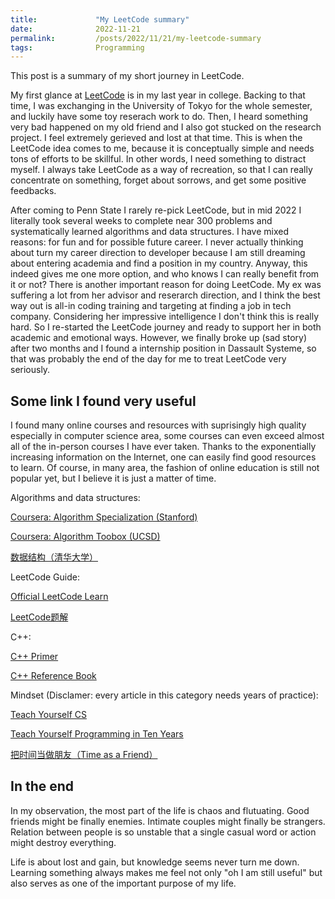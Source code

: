 ```yaml
---
title:             "My LeetCode summary"
date:              2022-11-21
permalink:         /posts/2022/11/21/my-leetcode-summary
tags:              Programming
---
```


This post is a summary of my short journey in LeetCode.

My first glance at [LeetCode](https://leetcode.com/problemset/all/) is in my last year in college. Backing to that time, I was exchanging in the University of Tokyo for the whole semester, and luckily have some toy reserach work to do. Then, I heard something very bad happened on my old friend and I also got stucked on the research project. I feel extremely gerieved and lost at that time. This is when the LeetCode idea comes to me, because it is conceptually simple and needs tons of efforts to be skillful. In other words, I need something to distract myself. I always take LeetCode as a way of recreation, so that I can really concentrate on something, forget about sorrows, and get some positive feedbacks.

After coming to Penn State I rarely re-pick LeetCode, but in mid 2022 I literally took several weeks to complete near 300 problems and systematically learned algorithms and data structures. I have mixed reasons: for fun and for possible future career. I never actually thinking about turn my career direction to developer because I am still dreaming about entering academia and find a position in my country. Anyway, this indeed gives me one more option, and who knows I can really benefit from it or not? There is another important reason for doing LeetCode. My ex was suffering a lot from her advisor and reserarch direction, and I think the best way out is all-in coding training and targeting at finding a job in tech company. Considering her impressive intelligence I don't think this is really hard. So I re-started the LeetCode journey and ready to support her in both academic and emotional ways. However, we finally broke up (sad story) after two months and I found a internship position in Dassault Systeme, so that was probably the end of the day for me to treat LeetCode very seriously.

## Some link I found very useful

I found many online courses and resources with suprisingly high quality especially in computer science area, some courses can even exceed almost all of the in-person courses I have ever taken. Thanks to the exponentially increasing information on the Internet, one can easily find good resources to learn. Of course, in many area, the fashion of online education is still not popular yet, but I believe it is just a matter of time.

Algorithms and data structures:

[Coursera: Algorithm Specialization (Stanford)](https://www.coursera.org/learn/algorithms-divide-conquer/home/week/1)

[Coursera: Algorithm Toobox (UCSD)](https://www.coursera.org/learn/algorithmic-toolbox)

[数据结构（清华大学）](https://dsa.cs.tsinghua.edu.cn/~deng/ds/dsacpp/)


LeetCode Guide:

[Official LeetCode Learn](https://leetcode.com/explore/learn)

[LeetCode题解](https://github.com/CyC2018/CS-Notes/blob/master/notes/Leetcode%20%E9%A2%98%E8%A7%A3%20-%20%E7%9B%AE%E5%BD%95.md)


C++:

[C++ Primer](https://zhjwpku.com/assets/pdf/books/C++.Primer.5th.Edition_2013.pdf)

[C++ Reference Book](https://en.cppreference.com/w/)

Mindset (Disclamer: every article in this category needs years of practice):

[Teach Yourself CS](https://teachyourselfcs.com)

[Teach Yourself Programming in Ten Years](https://norvig.com/21-days.html)

[把时间当做朋友（Time as a Friend）](https://github.com/xiaolai/time-as-a-friend)

## In the end

In my observation, the most part of the life is chaos and flutuating. Good friends might be finally enemies. Intimate couples might finally be strangers. Relation between people is so unstable that a single casual word or action might destroy everything.

Life is about lost and gain, but knowledge seems never turn me down. Learning something always makes me feel not only "oh I am still useful" but also serves as one of the important purpose of my life.
